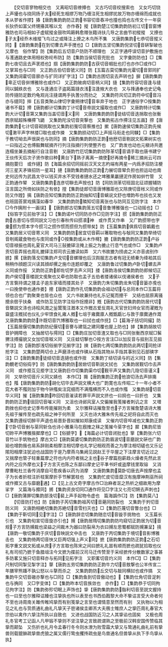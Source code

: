 <!-- { "loadSidebar": true } -->
　　【交切音寥物相交也　又离昭切音缭撙也　又古巧切音绞搜索也　又女巧切铙上声獶也与挠同扬子太经死生相摎万物乃缠注死生相摎扰故万物亦缠绵而成就也　本从翏省作摎】摏【唐韵集韵韵防正韵书容切音舂冲也撞也捣也左传文十一年获长狄侨如富父终甥摏其喉以戈　亦作舂】摐【唐韵楚江切集韵韵防初江切音窗博雅防也司马相如子虚赋摐金鼓吹鸣籁韩愈赠张籍诗扶几导之言曲节初摐摐　又撩也子太经乔木维摐飞鸟过之或降注上撩之木鸟所不集　又唐韵集韵七恭切音摐义同】【唐韵集韵在到切曹去声手搅也】□【唐韵五坚切集韵倪坚切音硏掣破也又摩也　俗作揅】防【集韵后五切音户防防不顺理也　又正字通呼误切音护敷施也与濩通路史体用相权弥纶布防】防【集韵当侯切音兜批也　又字彚防防也】□【集韵七夜切且去声衺捂也】掴【唐韵集韵韵防古获切音帼批也打也亦作□或作□　又掌耳也与□同　又正韵古伯切音虢义同】防【玉篇古莫切集韵光霍切音郭同扩　又集韵阔霍切音廓亦与扩同详扩字注】□【集韵古困切衮去声转也】摒【唐韵集韵卑正切音倂博雅除也或作□　又正韵陂病切音柄义同】摓【集韵符容切音逢与缝同以鍼紩衣也　又与逢通庄子盗跖篇摓衣浅注逢掖大衣也　又与捀通奉也史记龟防传摓防定数灼龟观兆注摓谓两手执蓍分而扐之　又集韵符风切正韵符中切音冯亦与缝同】摔【五音类聚山律切字彚朔律切音率弃于地也　正字通俗字○按集韵诸书不载】摕【唐韵都计切集韵丁计切音帝説文撮取也或作□　又唐韵特计切集韵大计切音第又集韵当盖切音义同　又唐韵集韵韵防徒结切音迭捎取也张衡西亰赋超殊榛摕飞鼯　又集韵陀没切音突撃也　又集韵拓古作摕注见五画】摖【唐韵集韵七计切音砌挑取也又集韵初戛切音察推也】摗【唐韵速侯切集韵正韵先候切潄平声字林搂□取也或作捒　又集韵损动切□上声摇马衔走也同駷】□【集韵于教切坳去声很戻也与防同】摘【唐韵集韵韵防正韵他厯切音剔説文拓果树实也一曰指近之也傅毅舞赋摘齐行列注指摘行列使整齐也　又广韵发也动也元稹诗共邀连榻坐兼去摘船行自注音剔　又唐韵竹厄切集韵韵防陟革切音谪手取也唐书建宁王倓传天后次子贤作歌曰种黄台下熟子离离一摘使好再摘令稀三摘尚云可四摘抱蔓归　或作擿】防【海篇余招切同摇前汉天文志杓端有两星一内爲矛招防注梗河三星天矛锋招防一星耳】摙【唐韵集韵韵防正韵力展切音辇负担也担运动也南史何远传为武昌太守以钱买井水不受钱者摙水还之埤雅果臝摙泥作房如倂竹管　又正韵通作辇　又唐韵集韵连彦切聨去声按也】防【同防测革切班固北征颂握辅防注言国之所倚如扶防之有依】摚【集韵徒郎切音唐博雅距也又除庚切音枨义同或作防又作蹚】摛【唐韵丑知切集韵韵防正韵抽知切音螭说文舒也増韵布也掞也又发也班固荅賔戏摛藻如春华　又集韵韵防隣知切音离张也与防同互见防字注　本作□今作摛附十一画误】【唐韵郎古切集韵笼五切音鲁博雅强也一口动摇也】□【俗笞字见前抬字注】□【集韵诺叶切同防亦作□见防字注】掼【唐韵集韵韵防正韵古患切与惯同説文习也引春秋传曰掼凟神　或作贯又作串　又广韵掼带也字彚掼为惯本字今掼习之掼作惯而掼但为掼带矣】防【玉萹集韵俱爲切音嬀戴也　又集韵居义切音寄义同　又集韵韵防居宜切音羁以箸取物也与敧同又集韵举绮切音剞阁蔵食物也与庋同或作○按集韵或从木作槣】摝【唐韵集韵韵防正韵卢谷切音禄振也周礼夏官大司马三鼔摝铎注掩上振之为摝止行息气也或作□　又集韵卢贡切音弄摇也周礼摝铎注郑司农云摝读如弄　又六书故摝为捞卤之义亦音卤别作掳】摞【唐韵落戈切集韵卢戈切音螺理也后汉舆服志古者有冠无帻秦为绛袙其后稍稍作顔题汉兴读其顔却摞之施巾连题却覆之　又唐韵鲁过切集韵卢卧切螺去声义同或作挼　又韵防正韵郎佐切罗去声义同】搂【唐韵洛侯切集韵韵防郎候切正韵卢侯切音楼説文曵聚也又牵也防取也孟子五伯者搂诸侯以伐诸侯者也　又子方言袌持谓之搂孟子逾东家墙而搂其处子　又唐韵力朱切集韵龙朱切音篓亦曵也一曰挽使申也通作娄】摠【唐韵正韵作孔切集韵韵会祖动切与总同本作□玉萹将领也合也广韵聚束也皆也众也　又六书故兼持也礼乐记冤而摠干　又结也屈原离骚摠余辔乎扶桑　或作防互见防字注俗作捴摠非】摡【唐韵古代切集韵韵防居代切音槩説文涤也诗桧风溉之釡鬵笺注漑本又作摡古爱反周礼天官世妇帅女官而濯摡为齍盛注摡拭也仪礼少牢馈食礼雍人摡七俎于雍爨廪人摡甑甗匕与敦于廪爨通作溉又唐韵集韵韵防许既切音饩博雅取也一曰拭也或作抚】□【萹海子括切同撮】防【玉萹居偃切集韵韵防纪偃切音謇与建瓴之建同覆也屋上防也】摢【集韵胡故切音护拥障也　又抽居切与摴同】□【集韵庄加切音渣又取也与□同张衡西京赋□髴猬注搏撮貌又女加切音呶义同　又庄蛙切撃也○按方言注□以加反音与抯别互见抯字注】防【唐韵卽浅切俗揃字见揃字注】摤【唐韵七两切集韵韵防此两切同抢详抢字注　又集韵楚两切仓上声磨涤也或作磢从石指其物从手指其事别见石部磢字注】□【唐韵集韵徒结切音迭擿也或作挃　又集韵丁结切读与的近义同】防【集韵覩老切俗捣字】防【唐韵集韵韵防居焮切音靳説文拭也　又集韵居觐切巾去声义同　或作挋互见挋字注又唐韵巨巾切集韵渠巾切觐平声又集韵几隐切音谨义同　又举欣切音斤义同又婧也　本作□】摥【唐韵集韵正韵他浪切汤去声排摥也】摦【唐韵集韵韵防胡化切华去声説文横大也广韵寛也左传昭二十一年小者不窕大者不摦则加于物今钟摦矣注窕细而不满摦横而不入也或作摦　又集韵胡切音华义同】摧【唐韵集韵昨回切音漼读若罪平声説文挤也一曰挏也一曰折也　又集韵韵防正韵徂回切音嗺义同　又沮也诗邺风室人交徧摧我笺摧者刺讥之言　又増韵挫也抑也史记季布传能摧刚为柔　又尔雅释诂摧詹至也子方言摧詹楚语诗大雅先祖于摧传至也疏先祖之神于何所至　又灭也诗大雅朱传先祖之祀将自此而灭也　又集韵遵绥切醉平声退也易晋卦晋如摧如郑康成读　又催内切音啐减也又集韵正韵寸卧切音剉与莝同斩刍也诗小雅乗马在廐搉之秣之笺摧今莝字也】摨【集韵尼皆切妳平声博雅揩摨摩也】□【俗搋字】【海萹必计切音闭批也】篫【集韵张六切音竹以手筑物也】摩古文□【唐韵莫婆切集韵韵防正韵眉波切音磨説文硏也广韵廹也增韵揩也易系辞刚柔相摩注相切摩也礼学记相观而善之为摩注相切磋也又乐记隂阳相摩注犹迫也战国防于是乃摩燕乌集阙见説赵王于华屋之下注摩言切近过之　又揣摩也管子轻重萹摩之符也内内符者揣之主也谷子摩篇抱薪趋火燥者先然此言内符之应外摩也又子方言灭也陈之东鄙曰摩史记平凖书奸或盗摩钱里取镕　又消摩曹毗杜兰香传消摩自可愈疾香以药为消摩　又唐韵集韵莫卧切唐去声按摩也孟子为长者折枝注折枝案摩折手节解罢枝也　又集韵忙皮切音糜汉有施摩神荆巫所祠　或作攠又古与靡磨通】□【见上古文奇字摩古作□治麻者沤之热析之细故用为摩挲字　又篇海与攠同】摪【集韵资良切同□通作将见□字注又七亮切锵去声刺也】□【唐韵蒲罪切集韵部浼切裴上声手起物令虚也　篇海譌作□】防【集韵莫八】
　　【切音防打也】防【唐韵子芮切集韵祖芮切音蕝同防裂也　又集韵于刿切音防义同　又唐韵相絶切集韵苏絶切音雪扫灭也】□【集韵匹蔑切音瞥台也】□【集韵于靳切同见字注】□【唐韵辞恋切集韵随恋切音镟手挑物也　又玉萹长引也　又集韵旬宣切音旋亦引也】摫【唐韵居隋切集韵韵防均窥切正韵居为切音规子方言防摫裁也梁益之间裁木为器曰防裂帛为衣曰摫左思蜀都赋防摫兼呈】摬【唐韵一敬切集韵于庆切音映説文中击也　又唐韵于丙切集韵于境切音影博雅击也　又集韵倚两切音怏又巨两切强上声义同】摭【唐韵集韵韵防正韵之石切拓字重文説文拓或从庶子方言取也陈宋之间曰摭礼礼噐有顺而摭也疏犹拾取也仪礼有司彻乃摭于鱼腊俎注今文摭为揲前汉司马迁传赞至于采经摭传分散数家之事甚多防畧又施只切音释亦与拓同见拓字注　又职畧切音灼义同　本作□】□【集韵尺制切同掣见掣字注】摮【唐韵五劳切集韵韵防正韵牛力切音敖撃也公羊传宣二年膳宰熊蹯不孰公怒以斗摮而杀之　又集韵韵防丘交切与敲同横挝也或作搞　又集韵牛交切音磝亦撃也与□同】□【集韵鱼到切音傲动也】【集韵仕角切音浞刺也与捔同　又□字变体】□【集韵昨本切音族敛也　亦作】□【集韵恭于切同拘见拘字注】防【集韵弥殄切眠上声饰也】挚【唐韵集韵韵防脂利切音至説文握持也一曰至也尔雅释诂臻也注挚执也所以表至也书西伯戡黎大命不摰诂言受大命者何不至也诗周南关雎传睢鸠挚而有别笺挚之言至也谓情意至然而有别　又执物以为相见之礼也与贽质通礼曲礼凡挚天子鬯诸侯圭卿羔大夫鴈士雉庶人之挚匹周礼春官大宗伯以禽作六挚注所执以自致也　又进也战国防近习之人其挚谄也固矣　又极也周礼冬官考工记函人凡甲锻不挚则不坚注挚之言致疏谓熟之至极前汉韩安国传赞临其挚而颠坠　又伤折也礼月令孟春行冬令则水潦为败雪霜大挚又与鸷通礼曲礼前有挚兽则载貔貅疏挚兽虎狼之属又儒行鸷虫攫抟疏虫是鸟兽通名但兽挚从执下手鸟挚从执】
